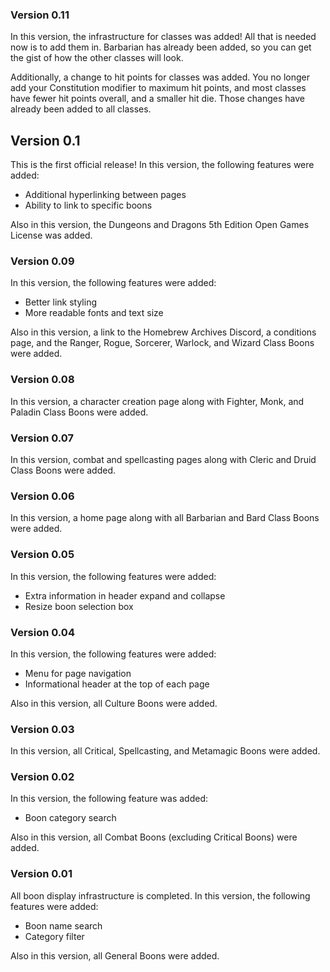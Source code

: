 ### Version 0.11

In this version, the infrastructure for classes was added! All that is needed now is to add them in. Barbarian has already been added, so you can get the gist of how the other classes will look.

Additionally, a change to hit points for classes was added. You no longer add your Constitution modifier to maximum hit points, and most classes have fewer hit points overall, and a smaller hit die. Those changes have already been added to all classes.

## Version 0.1
This is the first official release! In this version, the following features were added:

- Additional hyperlinking between pages
- Ability to link to specific boons

Also in this version, the Dungeons and Dragons 5th Edition Open Games License was added.

### Version 0.09

In this version, the following features were added:

- Better link styling
- More readable fonts and text size

Also in this version, a link to the Homebrew Archives Discord, a conditions page, and the Ranger, Rogue, Sorcerer, Warlock, and Wizard Class Boons were added.

### Version 0.08

In this version, a character creation page along with Fighter, Monk, and Paladin Class Boons were added.

### Version 0.07

In this version, combat and spellcasting pages along with Cleric and Druid Class Boons were added.

### Version 0.06

In this version, a home page along with all Barbarian and Bard Class Boons were added.

### Version 0.05

In this version, the following features were added:

- Extra information in header expand and collapse
- Resize boon selection box

### Version 0.04

In this version, the following features were added:

- Menu for page navigation
- Informational header at the top of each page

Also in this version, all Culture Boons were added.

### Version 0.03

In this version, all Critical, Spellcasting, and Metamagic Boons were added.

### Version 0.02

In this version, the following feature was added:

- Boon category search

Also in this version, all Combat Boons (excluding Critical Boons) were added.

### Version 0.01

All boon display infrastructure is completed. In this version, the following features were added:

- Boon name search
- Category filter

Also in this version, all General Boons were added.
